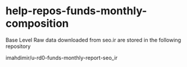 # help-repos-funds-monthly-composition
 
Base Level Raw data downloaded from seo.ir are stored in the following repository

imahdimir/u-rd0-funds-monthly-report-seo_ir 
